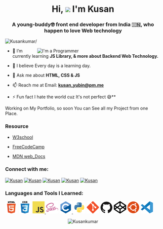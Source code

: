 <h1 align="center">Hi, <img src="https://raw.githubusercontent.com/iampavangandhi/iampavangandhi/master/gifs/Hi.gif" width="30px"> I'm Kusan</h1>

<h3 align="center">A young-buddy🤓 front end developer from India 🇮🇳, who happen to love Web technology</h3>

<p align="left"> <img src=https://komarev.com/ghpvc/?username=Kusankumar alt=Kusankumar/> </p>

<p align="left"> <a href="https://twitter.com/kusan_dev" target="blank"></a> </p>
<img align="right" alt="I'm a Programmer" width="400" src="https://c.tenor.com/ZtuVwa_2f1oAAAAC/kobayashi-san-chi-no-maid-dragon-anime.gif">

- 🌱 I’m currently learning **JS Library, & more about Backend Web Technology.**

- 🤔 I believe Every day is a learning day.

- 💬 Ask me about **HTML, CSS & JS**

- 📫 Reach me at Email: **kusan_yubin@pm.me**

- ⚡ Fun fact I hate the world cuz It's not perfect 😅**

Working on My Portfolio, so soon You can See all my Project from one Place.
<h3>Resource</h3>

- <a href="https://www.w3schools.com/">W3school</a>

- <a href="https://www.freecodecamp.org/">FreeCodeCamp</a>

- <a href="https://developer.mozilla.org/">MDN web_Docs</a>

<h3 align="left">Connect with me:</h3>
<p align="left">
<a href="https://twitter.com/@malubulu_" target="blank"><img align="center" src="https://cdn.jsdelivr.net/npm/simple-icons@3.0.1/icons/twitter.svg" alt="Kusan" height="30" width="40" /></a>
<a href="https://www.linkedin.com/in/kusan2030/" target="_blank"><img align="center" src="https://cdn.jsdelivr.net/npm/simple-icons@3.0.1/icons/linkedin.svg" alt="Kusan" height="30" width="40" /></a>
  <a href="mailto:kusan_yubin@pm.me" target="_blank"><img align="center" src="https://cdn.jsdelivr.net/npm/simple-icons@3.0.1/icons/gmail.svg" alt="Kusan" height="30" width="40" /></a>
  <a href="https://github.com/kusankumar" target="_blank"><img align="center" src="https://cdn.jsdelivr.net/npm/simple-icons@3.0.1/icons/git.svg" alt="Kusan" height="30" width="40" /></a>
  <a href="https://stackoverflow.com/users/17182552/kusan2030" target="_blank"><img align="center" src="https://cdn.jsdelivr.net/npm/simple-icons@3.0.1/icons/stackoverflow.svg" alt="Kusan" height="30" width="40" /></a>
  
</p>


<h3 align="left">Languages and Tools I Learned:</h3>
<p align="left">
  <a href="https://www.w3schools.com/html/" target="_blank"> <img src="https://raw.githubusercontent.com/devicons/devicon/master/icons/html5/html5-original-wordmark.svg" alt="html5" width="40" height="40"/></a>
  <a href="https://www.w3schools.com/css/" target="_blank"> <img src="https://raw.githubusercontent.com/devicons/devicon/master/icons/css3/css3-original-wordmark.svg" alt="css3" width="40" height="40"/></a>
  <a href="https://www.freecodecamp.org/learn/javascript-algorithms-and-data-structures/" target="_blank"> <img src="https://raw.githubusercontent.com/devicons/devicon/master/icons/javascript/javascript-original.svg" alt="javascript" width="40" height="40"/> </a>
  <a href="https://www.w3schools.com/sass/default.php" target="_blank"> <img src="https://github.com/devicons/devicon/blob/master/icons/sass/sass-original.svg" alt="Sass" width="40" height="40"/></a>
  <a href="https://www.w3schools.com/c/index.php" target="_blank"> <img src="https://github.com/devicons/devicon/blob/master/icons/c/c-original.svg" width="40" height="40"/> </a>
  <a href="https://www.python.org" target="_blank"> <img src="https://raw.githubusercontent.com/devicons/devicon/master/icons/python/python-original.svg" alt="python" width="40" height="40"/></a>
  <a href="https://git-scm.com/downloads" target="_blank"> <img src="https://github.com/devicons/devicon/blob/master/icons/git/git-original.svg" alt="Git version control system" width="40" height="40"/></a>
  <a href="https://github.com" target="_blank"> <img src="https://github.com/devicons/devicon/blob/master/icons/github/github-original.svg" alt="Github" width="40" height="40"/></a>
  <a href="https://codepen.io" target="_blank"> <img src="https://github.com/devicons/devicon/blob/master/icons/codepen/codepen-plain.svg" alt="CodePen" width="40" height="40"/></a>
  <a href="https://ubuntu.com/download/desktop" target="_blank"> <img src="https://github.com/devicons/devicon/blob/master/icons/ubuntu/ubuntu-plain.svg" alt="Ubuntu Linux" width="40" height="40"/></a>
  <a href="https://code.visualstudio.com/download" target="_blank"> <img src="https://github.com/devicons/devicon/blob/master/icons/vscode/vscode-original.svg" alt="Github" width="40" height="40"/></a>
</p>



<p align="center"> <img src="https://github-readme-stats.vercel.app/api?username=Kusankumar&show_icons=true&theme=vue-dark" alt=Kusankumar /> </p>

<!---
Kusankumar/Kusankumar is a ✨ special ✨ repository because its `README.md` (this file) appears on your GitHub profile.
You can click the Preview link to take a look at your changes.
--->
